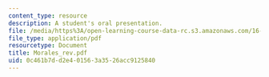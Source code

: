```yaml
---
content_type: resource
description: A student's oral presentation.
file: /media/https%3A/open-learning-course-data-rc.s3.amazonaws.com/16-886-air-transportation-systems-architecting-spring-2004/0c461b7dd2e401563a3526acc9125840_Morales_rev.pdf
file_type: application/pdf
resourcetype: Document
title: Morales_rev.pdf
uid: 0c461b7d-d2e4-0156-3a35-26acc9125840
---
```

